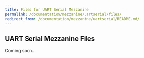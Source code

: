 ```yaml
---
title: Files for UART Serial Mezzanine
permalink: /documentation/mezzanine/uartserial/files/
redirect_from: /documentation/mezzanine/uartserial/README.md/
---
```

## UART Serial Mezzanine Files

Coming soon...
